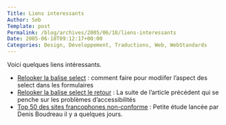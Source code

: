 ```yaml
--- 
Title: Liens interessants
Author: Seb
Template: post
Permalink: /blog/archives/2005/06/18/liens-interessants
Date: 2005-06-18T09:12:17+00:00
Categories: Design, Développement, Traductions, Web, WebStandards
--- 
```


Voici quelques liens intéressants.

<!--more-->

*   [Relooker la balise select][1] : comment faire pour modiifer l&rsquo;aspect des select dans les formulaires
*   [Relooker la balise select le retour][2] : La suite de l&rsquo;article précédent qui se penche sur les problèmes d&rsquo;accessibilités
*   [Top 50 des sites francophones non-conforme][3] : Petite étude lancée par Denis Boudreau il y a quelques jours.

 [1]: http://easy-designs.net/articles/replaceSelect/
 [2]: http://easy-designs.net/articles/replaceSelect2/
 [3]: http://www.cybercodeur.net/weblog/commentaires/detailsCarnet.php?idmessage=1158